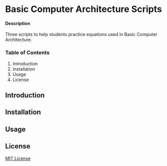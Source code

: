 # Basic Computer Architecture Scripts
#### Description
Three scripts to help students practice equations used in Basic Computer Architecture.
### Table of Contents
1. Introduction
2. Installation
3. Usage
4. License
## Introduction
## Installation
## Usage
## License
[MIT License](https://github.com/emmalong6/Capstone/blob/main/LICENSE)
